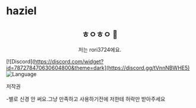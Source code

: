# haziel

<h2 align="center">ㅎㅇㅎㅇ 👋</h2>
<p align="center">저는 rori3724에요.</p>

[![Discord](https://discord.com/widget?id=787278470630604800&theme=dark](https://discord.gg/tVnnNBWHE5)
![Language](https://img.shields.io/badge/language-python-brightgreen)

저작권

-별로 신경 안 써요.그냥 만족하고 사용하기전에 저한테 허락만 받아주세요
